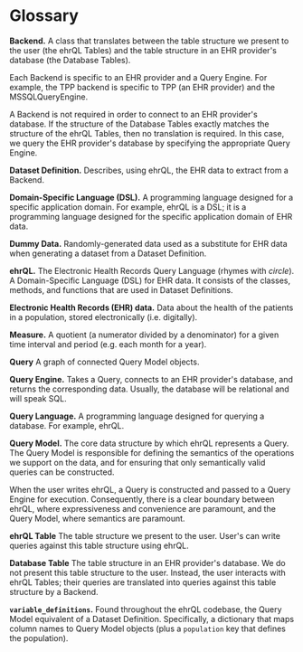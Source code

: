 # Glossary

**Backend.**
A class that translates between the table structure we present to the user (the ehrQL Tables) and the table structure in an EHR provider's database (the Database Tables).

Each Backend is specific to an EHR provider and a Query Engine.
For example, the TPP backend is specific to TPP (an EHR provider) and the MSSQLQueryEngine.

A Backend is not required in order to connect to an EHR provider's database.
If the structure of the Database Tables exactly matches the structure of the ehrQL Tables, then no translation is required.
In this case, we query the EHR provider's database by specifying the appropriate Query Engine.

**Dataset Definition.**
Describes, using ehrQL, the EHR data to extract from a Backend.

**Domain-Specific Language (DSL).**
A programming language designed for a specific application domain.
For example, ehrQL is a DSL;
it is a programming language designed for the specific application domain of EHR data.

**Dummy Data.**
Randomly-generated data used as a substitute for EHR data when generating a dataset from a Dataset Definition.

**ehrQL.**
The Electronic Health Records Query Language (rhymes with *circle*).
A Domain-Specific Language (DSL) for EHR data.
It consists of the classes, methods, and functions that are used in Dataset Definitions.

**Electronic Health Records (EHR) data.**
Data about the health of the patients in a population, stored electronically (i.e. digitally).

**Measure.**
A quotient (a numerator divided by a denominator) for a given time interval and period (e.g. each month for a year).

**Query**
A graph of connected Query Model objects.

**Query Engine.**
Takes a Query, connects to an EHR provider's database, and returns the corresponding data.
Usually, the database will be relational and will speak SQL.

**Query Language.**
A programming language designed for querying a database.
For example, ehrQL.

**Query Model.**
The core data structure by which ehrQL represents a Query.
The Query Model is responsible for defining the semantics of the operations we support on the data, and for ensuring that only semantically valid queries can be constructed.

When the user writes ehrQL, a Query is constructed and passed to a Query Engine for execution.
Consequently, there is a clear boundary between ehrQL, where expressiveness and convenience are paramount, and the Query Model, where semantics are paramount.

**ehrQL Table**
The table structure we present to the user.
User's can write queries against this table structure using ehrQL.

**Database Table**
The table structure in an EHR provider's database.
We do not present this table structure to the user.
Instead, the user interacts with ehrQL Tables; their queries are translated into queries against this table structure by a Backend.

**`variable_definitions`.**
Found throughout the ehrQL codebase, the Query Model equivalent of a Dataset Definition.
Specifically, a dictionary that maps column names to Query Model objects (plus a `population` key that defines the population).
